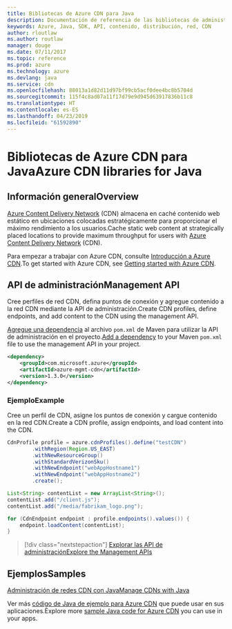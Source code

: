 ```yaml
---
title: Bibliotecas de Azure CDN para Java
description: Documentación de referencia de las bibliotecas de administración de la red CDN para Java
keywords: Azure, Java, SDK, API, contenido, distribución, red, CDN
author: rloutlaw
ms.author: routlaw
manager: douge
ms.date: 07/11/2017
ms.topic: reference
ms.prod: azure
ms.technology: azure
ms.devlang: java
ms.service: cdn
ms.openlocfilehash: 88013a1d82d11d97bf99cb5acf0dee4bc8b5704d
ms.sourcegitcommit: 115f4c8ad07a11f17d79e9d945d63917836b11c8
ms.translationtype: HT
ms.contentlocale: es-ES
ms.lasthandoff: 04/23/2019
ms.locfileid: "61592890"
---
```

# <a name="azure-cdn-libraries-for-java"></a><span data-ttu-id="cc2f8-104">Bibliotecas de Azure CDN para Java</span><span class="sxs-lookup"><span data-stu-id="cc2f8-104">Azure CDN libraries for Java</span></span>

## <a name="overview"></a><span data-ttu-id="cc2f8-105">Información general</span><span class="sxs-lookup"><span data-stu-id="cc2f8-105">Overview</span></span>

<span data-ttu-id="cc2f8-106">[Azure Content Delivery Network](/azure/cdn/cdn-overview) (CDN) almacena en caché contenido web estático en ubicaciones colocadas estratégicamente para proporcionar el máximo rendimiento a los usuarios.</span><span class="sxs-lookup"><span data-stu-id="cc2f8-106">Cache static web content at strategically placed locations to provide maximum throughput for users with [Azure Content Delivery Network](/azure/cdn/cdn-overview) (CDN).</span></span>

<span data-ttu-id="cc2f8-107">Para empezar a trabajar con Azure CDN, consulte [Introducción a Azure CDN](/azure/cdn/cdn-create-new-endpoint).</span><span class="sxs-lookup"><span data-stu-id="cc2f8-107">To get started with Azure CDN, see [Getting started with Azure CDN](/azure/cdn/cdn-create-new-endpoint).</span></span>

## <a name="management-api"></a><span data-ttu-id="cc2f8-108">API de administración</span><span class="sxs-lookup"><span data-stu-id="cc2f8-108">Management API</span></span>

<span data-ttu-id="cc2f8-109">Cree perfiles de red CDN, defina puntos de conexión y agregue contenido a la red CDN mediante la API de administración.</span><span class="sxs-lookup"><span data-stu-id="cc2f8-109">Create CDN profiles, define endpoints, and add content to the CDN using the management API.</span></span>

<span data-ttu-id="cc2f8-110">[Agregue una dependencia](https://maven.apache.org/guides/getting-started/index.html#How_do_I_use_external_dependencies) al archivo `pom.xml` de Maven para utilizar la API de administración en el proyecto.</span><span class="sxs-lookup"><span data-stu-id="cc2f8-110">[Add a dependency](https://maven.apache.org/guides/getting-started/index.html#How_do_I_use_external_dependencies) to your Maven `pom.xml` file to use the management API in your project.</span></span>

```XML
<dependency>
    <groupId>com.microsoft.azure</groupId>
    <artifactId>azure-mgmt-cdn</artifactId>
    <version>1.3.0</version>
</dependency>
```   

### <a name="example"></a><span data-ttu-id="cc2f8-111">Ejemplo</span><span class="sxs-lookup"><span data-stu-id="cc2f8-111">Example</span></span>

<span data-ttu-id="cc2f8-112">Cree un perfil de CDN, asigne los puntos de conexión y cargue contenido en la red CDN.</span><span class="sxs-lookup"><span data-stu-id="cc2f8-112">Create a CDN profile, assign endpoints, and load content into the CDN.</span></span>

```java
CdnProfile profile = azure.cdnProfiles().define("testCDN")
        .withRegion(Region.US_EAST)
        .withNewResourceGroup()
        .withStandardVerizonSku()
        .withNewEndpoint("webAppHostname1")
        .withNewEndpoint("webAppHostname2")
        .create();

List<String> contentList = new ArrayList<String>();
contentList.add("/client.js");
contentList.add("/media/fabrikam_logo.png");

for (CdnEndpoint endpoint : profile.endpoints().values()) {
    endpoint.loadContent(contentList);
}
```

> [!div class="nextstepaction"]
> [<span data-ttu-id="cc2f8-113">Explorar las API de administración</span><span class="sxs-lookup"><span data-stu-id="cc2f8-113">Explore the Management APIs</span></span>](/java/api/overview/azure/cdn/management)

## <a name="samples"></a><span data-ttu-id="cc2f8-114">Ejemplos</span><span class="sxs-lookup"><span data-stu-id="cc2f8-114">Samples</span></span>

[<span data-ttu-id="cc2f8-115">Administración de redes CDN con Java</span><span class="sxs-lookup"><span data-stu-id="cc2f8-115">Manage CDNs with Java</span></span>](https://github.com/Azure-Samples/cdn-java-manage-cdn)

<span data-ttu-id="cc2f8-116">Ver más [código de Java de ejemplo para Azure CDN](https://azure.microsoft.com/resources/samples/?platform=java&term=cdn) que puede usar en sus aplicaciones.</span><span class="sxs-lookup"><span data-stu-id="cc2f8-116">Explore more [sample Java code for Azure CDN](https://azure.microsoft.com/resources/samples/?platform=java&term=cdn) you can use in your apps.</span></span>